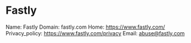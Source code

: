 
# Fastly

Name: Fastly
Domain: fastly.com
Home: https://www.fastly.com/
Privacy_policy: https://www.fastly.com/privacy
Email: abuse@fastly.com
